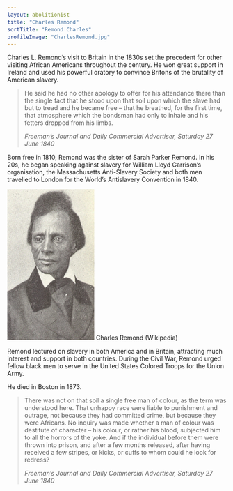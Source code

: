 ```yaml
---
layout: abolitionist
title: "Charles Remond"
sortTitle: "Remond Charles"
profileImage: "CharlesRemond.jpg"
---
```


Charles L. Remond’s visit to Britain in the 1830s set the precedent for other visiting African Americans throughout the century. He won great support in Ireland and used his powerful oratory to convince Britons of the brutality of American slavery.

>He said he had no other apology to offer for his attendance there than the single fact that he stood upon that soil upon which the slave had but to tread and he became free – that he breathed, for the first time, that atmosphere which the bondsman had only to inhale and his fetters dropped from his limbs.
> <footer><cite>Freeman’s Journal and Daily Commercial Advertiser, Saturday 27 June 1840</cite></footer>

Born free in 1810, Remond was the sister of Sarah Parker Remond. In his 20s, he began speaking against slavery for William Lloyd Garrison’s organisation, the Massachusetts Anti-Slavery Society and both men travelled to London for the World’s Antislavery Convention in 1840. 

![Picture of Charles Remond](/img/Charles_Lenox_Remond_3.jpg)
<span class="caption text-muted">Charles Remond (Wikipedia)</span>

Remond lectured on slavery in both America and in Britain, attracting much interest and support in both countries. During the Civil War, Remond urged fellow black men to serve in the United States Colored Troops for the Union Army.

He died in Boston in 1873.

> There was not on that soil a single free man of colour, as the term was understood here. That unhappy race were liable to punishment and outrage, not because they had committed crime, but because they were Africans. No inquiry was made whether a man of colour was destitute of character – his colour, or rather his blood, subjected him to all the horrors of the yoke. And if the individual before them were thrown into prison, and after a few months released, after having received a few stripes, or kicks, or cuffs to whom could he look for redress?
> <footer><cite>Freeman’s Journal and Daily Commercial Advertiser, Saturday 27 June 1840</cite></footer>
